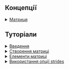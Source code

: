 ## Концепції

<details>
  <summary><a href="./concept/Matrix.md">
    Матриця
  </a></summary>
    Впорядкована сукупність скалярів, що інтерпретується як матриця.
</details>

## Туторіали

<details>
  <summary><a href="./tutorial/Introduction.md">
    Введення
  </a></summary>
    В даній статті виконується огляд концепції матриці та його форматів задання.
</details>

<details>
  <summary><a href="./tutorial/MatrixCreation.md">
    Створення матриці
  </a></summary>
    Описуються способи створення матриці.
</details>

<details>
  <summary><a href="./tutorial/MatrixElements.md">
    Елементи матриці
  </a></summary>
    Як отримати рядок, колонку, елемент, скаляр чи підматрицю певної матриці.
</details>

<details>
  <summary><a href="./tutorial/OptionStrides.md">
    Використання опції strides
  </a></summary>
    Як використати опцію <code>stride</code> для інтерпретації буфера в матрицю.
</details>
